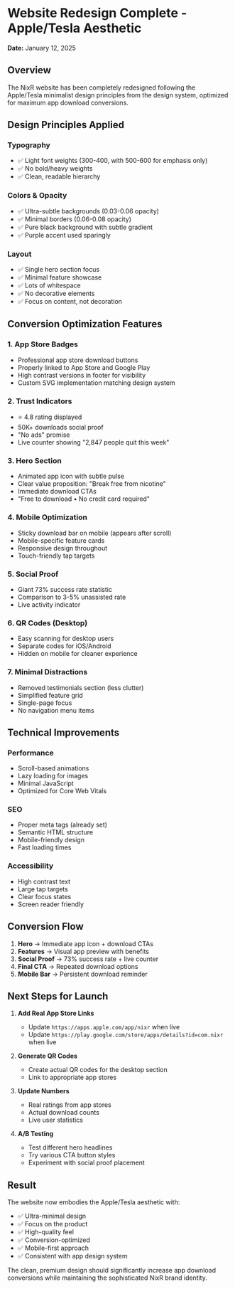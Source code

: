 # Website Redesign Complete - Apple/Tesla Aesthetic

**Date:** January 12, 2025

## Overview

The NixR website has been completely redesigned following the Apple/Tesla minimalist design principles from the design system, optimized for maximum app download conversions.

## Design Principles Applied

### Typography
- ✅ Light font weights (300-400, with 500-600 for emphasis only)
- ✅ No bold/heavy weights
- ✅ Clean, readable hierarchy

### Colors & Opacity
- ✅ Ultra-subtle backgrounds (0.03-0.06 opacity)
- ✅ Minimal borders (0.06-0.08 opacity)
- ✅ Pure black background with subtle gradient
- ✅ Purple accent used sparingly

### Layout
- ✅ Single hero section focus
- ✅ Minimal feature showcase
- ✅ Lots of whitespace
- ✅ No decorative elements
- ✅ Focus on content, not decoration

## Conversion Optimization Features

### 1. **App Store Badges**
- Professional app store download buttons
- Properly linked to App Store and Google Play
- High contrast versions in footer for visibility
- Custom SVG implementation matching design system

### 2. **Trust Indicators**
- ⭐ 4.8 rating displayed
- 50K+ downloads social proof
- "No ads" promise
- Live counter showing "2,847 people quit this week"

### 3. **Hero Section**
- Animated app icon with subtle pulse
- Clear value proposition: "Break free from nicotine"
- Immediate download CTAs
- "Free to download • No credit card required"

### 4. **Mobile Optimization**
- Sticky download bar on mobile (appears after scroll)
- Mobile-specific feature cards
- Responsive design throughout
- Touch-friendly tap targets

### 5. **Social Proof**
- Giant 73% success rate statistic
- Comparison to 3-5% unassisted rate
- Live activity indicator

### 6. **QR Codes** (Desktop)
- Easy scanning for desktop users
- Separate codes for iOS/Android
- Hidden on mobile for cleaner experience

### 7. **Minimal Distractions**
- Removed testimonials section (less clutter)
- Simplified feature grid
- Single-page focus
- No navigation menu items

## Technical Improvements

### Performance
- Scroll-based animations
- Lazy loading for images
- Minimal JavaScript
- Optimized for Core Web Vitals

### SEO
- Proper meta tags (already set)
- Semantic HTML structure
- Mobile-friendly design
- Fast loading times

### Accessibility
- High contrast text
- Large tap targets
- Clear focus states
- Screen reader friendly

## Conversion Flow

1. **Hero** → Immediate app icon + download CTAs
2. **Features** → Visual app preview with benefits
3. **Social Proof** → 73% success rate + live counter
4. **Final CTA** → Repeated download options
5. **Mobile Bar** → Persistent download reminder

## Next Steps for Launch

1. **Add Real App Store Links**
   - Update `https://apps.apple.com/app/nixr` when live
   - Update `https://play.google.com/store/apps/details?id=com.nixr` when live

2. **Generate QR Codes**
   - Create actual QR codes for the desktop section
   - Link to appropriate app stores

3. **Update Numbers**
   - Real ratings from app stores
   - Actual download counts
   - Live user statistics

4. **A/B Testing**
   - Test different hero headlines
   - Try various CTA button styles
   - Experiment with social proof placement

## Result

The website now embodies the Apple/Tesla aesthetic with:
- ✅ Ultra-minimal design
- ✅ Focus on the product
- ✅ High-quality feel
- ✅ Conversion-optimized
- ✅ Mobile-first approach
- ✅ Consistent with app design system

The clean, premium design should significantly increase app download conversions while maintaining the sophisticated NixR brand identity. 